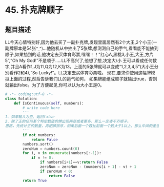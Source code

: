 # 45. 扑克牌顺子

题目描述
----

LL今天心情特别好,因为他去买了一副扑克牌,发现里面居然有2个大王,2个小王(一副牌原本是54张^\_^)...他随机从中抽出了5张牌,想测测自己的手气,看看能不能抽到顺子,如果抽到的话,他决定去买体育彩票,嘿嘿！！“红心A,黑桃3,小王,大王,方片5”,“Oh My God!”不是顺子.....LL不高兴了,他想了想,决定大\\小 王可以看成任何数字,并且A看作1,J为11,Q为12,K为13。上面的5张牌就可以变成“1,2,3,4,5”(大小王分别看作2和4),“So Lucky!”。LL决定去买体育彩票啦。 现在,要求你使用这幅牌模拟上面的过程,然后告诉我们LL的运气如何， 如果牌能组成顺子就输出true，否则就输出false。为了方便起见,你可以认为大小王是0。

```python
# -*- coding:utf-8 -*-
class Solution:
    def IsContinuous(self, numbers):
        # write code here
        '''
1、如果输入为空，返回false
2、除了王的任何某个特定数值的牌出现两张或者更多，那么一定凑不齐顺子。
思路，先统计王的数量，再把牌排序，如果后面一个数比前面一个数大于1以上，那么中间的差值就必须用王来补了。看王的数量够不够，如果够就返回true，否则返回false。
        '''
        if not numbers:
            return False
        numbers.sort()
        zeroNum = numbers.count(0)
        for i, v in enumerate(numbers[:-1]):
            if v != 0:
                if numbers[i+1]==v:return False
                zeroNum = zeroNum - (numbers[i + 1] - v) + 1
                if zeroNum < 0:
                    return False
        return True
        
        
        
```